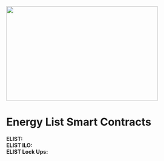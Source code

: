 <img src="https://user-images.githubusercontent.com/98581302/151515906-f9bc7ace-b8f6-4d08-a01f-ec6c8a57c457.gif" width="400" height="250">

# Energy List Smart Contracts

**ELIST:**   
**ELIST ILO:**  
**ELIST Lock Ups:**  
